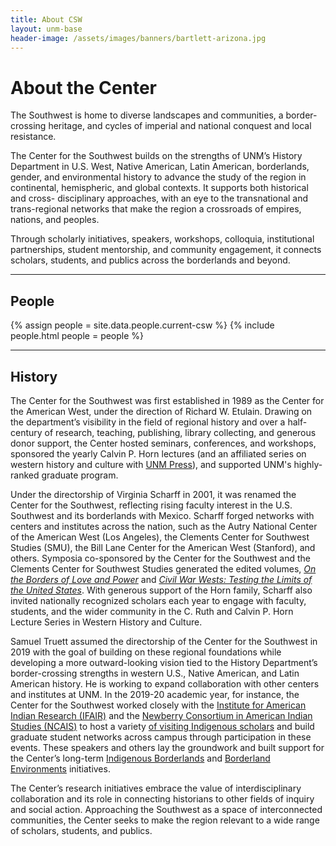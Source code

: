 ```yaml
---
title: About CSW
layout: unm-base
header-image: /assets/images/banners/bartlett-arizona.jpg
---
```


# About the Center  
The Southwest is home to diverse landscapes and communities, a border-crossing heritage, and cycles of imperial and national conquest and local resistance. 

The Center for the Southwest builds on the strengths of UNM’s History Department in U.S. West, Native American, Latin American, borderlands, gender, and environmental history to advance the study of the region in continental, hemispheric, and global contexts. It supports both historical and cross- disciplinary approaches, with an eye to the transnational and trans-regional networks that make the region a crossroads of empires, nations, and peoples. 

Through scholarly initiatives, speakers, workshops, colloquia, institutional partnerships, student mentorship, and community engagement, it connects scholars, students, and publics across the borderlands and beyond.

---

## People

{% assign people = site.data.people.current-csw %}
{% include people.html people = people %}

---

## History
The Center for the Southwest was first established in 1989 as the Center for the American West, under the direction of Richard W. Etulain. Drawing on the department’s visibility in the field of regional history and over a half-century of research, teaching, publishing, library collecting, and generous donor support, the Center hosted seminars, conferences, and workshops, sponsored the yearly Calvin P. Horn lectures (and an affiliated series on western history and culture with [UNM Press](https://unmpress.com/Calvin_P_Horn_Lectures_on_Western_History_and_Culture)), and supported UNM's highly-ranked graduate program.

Under the directorship of Virginia Scharff in 2001, it was renamed the Center for the Southwest, reflecting rising faculty interest in the U.S. Southwest and its borderlands with Mexico. Scharff forged networks with centers and institutes across the nation, such as the Autry National Center of the American West (Los Angeles), the Clements Center for Southwest Studies (SMU), the Bill Lane Center for the American West (Stanford), and others. Symposia co-sponsored by the Center for the Southwest and the Clements Center for Southwest Studies generated the edited volumes, [*On the Borders of Love and Power*](https://www.ucpress.edu/book.php?isbn=9780520272392) and [*Civil War Wests: Testing the Limits of the United States*](https://www.ucpress.edu/book/9780520283794/civil-war-wests). With generous support of the Horn family, Scharff also invited nationally recognized scholars each year to engage with faculty, students, and the wider community in the C. Ruth and Calvin P. Horn Lecture Series in Western History and Culture.

Samuel Truett assumed the directorship of the Center for the Southwest in 2019 with the goal of building on these regional foundations while developing a more outward-looking vision tied to the History Department’s border-crossing strengths in western U.S., Native American, and Latin American history. He is working to expand collaboration with other centers and institutes at UNM. In the 2019-20 academic year, for instance, the Center for the Southwest worked closely with the [Institute for American Indian Research (IFAIR)](https://ifair.unm.edu/) and the [Newberry Consortium in American Indian Studies (NCAIS)](https://www.newberry.org/newberry-consortium-american-indian-studies) to host a variety [of visiting Indigenous scholars](/about/annual-reports) and build graduate student networks across campus through participation in these events. These speakers and others lay the groundwork and built support for the Center’s long-term [Indigenous Borderlands](../horn-lecture/initiatives/indigenous-borderlands-initiative.html) and [Borderland Environments](../horn-lecture/initiatives/borderland-environments-initiative.html) initiatives.

The Center’s research initiatives embrace the value of interdisciplinary collaboration and its role in connecting historians to other fields of inquiry and social action. Approaching the Southwest as a space of interconnected communities, the Center seeks to make the region relevant to a wide range of scholars, students, and publics.